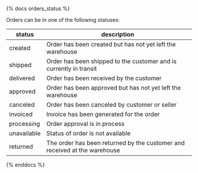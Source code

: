 
{% docs orders_status %}

Orders can be in one of the following statuses:

| status         | description                                                               |
|----------------|---------------------------------------------------------------------------|
| created        | Order has been created but has not yet left the warehouse                 |
| shipped        | Order has been shipped to the customer and is currently in transit         |
| delivered      | Order has been received by the customer                                   |
| approved       | Order has been approved but has not yet left the warehouse                |
| canceled       | Order has been canceled by customer or seller                             |
| invoiced       | Invoice has been generated for the order                                  |
| processing     | Order approval is in process                                              |
| unavailable    | Status of order is not available                                          |
| returned       | The order has been returned by the customer and received at the warehouse |


{% enddocs %}


